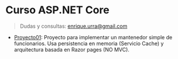 # Curso ASP.NET Core

> Dudas y consultas: enrique.urra@gmail.com

* [Proyecto01](/Proyecto01): Proyecto para implementar un mantenedor simple de funcionarios. Usa persistencia en memoria (Servicio Cache) y arquitectura basada en Razor pages (NO MVC).